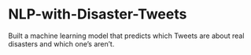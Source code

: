 # NLP-with-Disaster-Tweets
Built a machine learning model that predicts which Tweets are about real disasters and which one’s aren’t.
